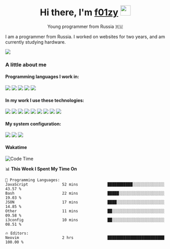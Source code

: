 <h1 align="center">Hi there, I'm <a href="https://f01zy.pro/" target="_blank">f01zy</a> 
<img src="https://github.com/blackcater/blackcater/raw/main/images/Hi.gif" height="32"/></h1>
<p align="center">Young programmer from Russia 🇷🇺</p>

<p>I am a programmer from Russia. I worked on websites for two years, and am currently studying hardware.</p>
<img src="https://spotify-github-profile.kittinanx.com/api/view?uid=31r4as5d3eorfvzo6wshymqelpyq&cover_image=true&theme=natemoo-re&show_offline=false&background_color=121212&interchange=false&bar_color=53b14f&bar_color_cover=false"></img>

<h3>A little about me</h3>
<h4>Programming languages ​​I work in:</h4>
<div>
  <img src="https://img.shields.io/badge/c++-%2300599C.svg?style=for-the-badge&logo=c%2B%2B&logoColor=white"></img>
  <img src="https://img.shields.io/badge/javascript-%23323330.svg?style=for-the-badge&logo=javascript&logoColor=%23F7DF1E"></img>
  <img src="https://img.shields.io/badge/typescript-%23007ACC.svg?style=for-the-badge&logo=typescript&logoColor=white"></img>
  <img src="https://img.shields.io/badge/css3-%231572B6.svg?style=for-the-badge&logo=css3&logoColor=white"></img>
  <img src="https://img.shields.io/badge/html5-%23E34F26.svg?style=for-the-badge&logo=html5&logoColor=white"></img>
</div>

<h4>In my work I use these technologies:</h4>
<div>
  <img src="https://img.shields.io/badge/Bun-%23000000.svg?style=for-the-badge&logo=bun&logoColor=white"></img>
  <img src="https://img.shields.io/badge/express.js-%23404d59.svg?style=for-the-badge&logo=express&logoColor=%2361DAFB"></img>
  <img src="https://img.shields.io/badge/JWT-black?style=for-the-badge&logo=JSON%20web%20tokens"></img>
  <img src="https://img.shields.io/badge/Next-black?style=for-the-badge&logo=next.js&logoColor=white"></img>
  <img src="https://img.shields.io/badge/Socket.io-black?style=for-the-badge&logo=socket.io&badgeColor=010101"></img>
  <img src="https://img.shields.io/badge/tailwindcss-%2338B2AC.svg?style=for-the-badge&logo=tailwind-css&logoColor=white"></img>
  <img src="https://img.shields.io/badge/CMake-%23008FBA.svg?style=for-the-badge&logo=cmake&logoColor=white"></img>
  <img src="https://img.shields.io/badge/MongoDB-%234ea94b.svg?style=for-the-badge&logo=mongodb&logoColor=white"></img>
  <img src="https://img.shields.io/badge/postgres-%23316192.svg?style=for-the-badge&logo=postgresql&logoColor=white"></img>
</div>

<h4>My system configuration:</h4>
<div>
  <img src="https://img.shields.io/badge/Arch%20Linux-1793D1?logo=arch-linux&logoColor=fff&style=for-the-badge"></img>
  <img src="https://img.shields.io/badge/NeoVim-%2357A143.svg?&style=for-the-badge&logo=neovim&logoColor=white"></img>
  <img src="https://img.shields.io/badge/Google%20Chrome-4285F4?style=for-the-badge&logo=GoogleChrome&logoColor=white"></img>
</div>

<h4>Wakatime</h4>

<!--START_SECTION:waka-->
![Code Time](http://img.shields.io/badge/Code%20Time-8%20hrs%2013%20mins-blue)

📊 **This Week I Spent My Time On** 

```text
💬 Programming Languages: 
JavaScript               52 mins             ███████████░░░░░░░░░░░░░░   43.57 % 
Bash                     22 mins             █████░░░░░░░░░░░░░░░░░░░░   19.03 % 
JSON                     17 mins             ████░░░░░░░░░░░░░░░░░░░░░   14.85 % 
Other                    11 mins             ██░░░░░░░░░░░░░░░░░░░░░░░   09.58 % 
i3config                 10 mins             ██░░░░░░░░░░░░░░░░░░░░░░░   08.51 % 

🔥 Editors: 
Neovim                   2 hrs               █████████████████████████   100.00 % 
```


<!--END_SECTION:waka-->
